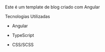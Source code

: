 Este é um template de blog criado com Angular

Tecnologias Utilizadas

- Angular

- TypeScript

- CSS/SCSS
